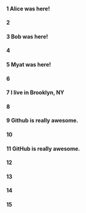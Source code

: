 #### 1 Alice was here!
#### 2
#### 3 Bob was here!
#### 4
#### 5 Myat was here!
#### 6
#### 7 I live in Brooklyn, NY
#### 8
#### 9 Github is really awesome.
#### 10
#### 11 GitHub is really awesome.
#### 12
#### 13
#### 14
#### 15